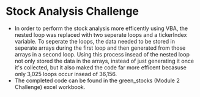 # Stock Analysis Challenge
- In order to perform the stock analysis more efficently using VBA, the nested loop was replaced with two seperate loops and a tickerIndex variable. To seperate the loops, the data needed to be stored in seperate arrays during the first loop and then generated from those arrays in a second loop. Using this process insead of the nested loop not only stored the data in the arrays, instead of just generating it once it's collected, but it also maked the code far more efficent becasuse only 3,025 loops occur insead of 36,156. 
- The completed code can be found in the green_stocks (Module 2 Challenge) excel workbook.
